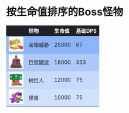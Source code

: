 # 按生命值排序的Boss怪物

<style>
    .heatMapMBOSS {
        width: 100%;
        text-align: left;
    }
    .heatMapMBOSS th {
        word-wrap: break-word;
        text-align: left;
        color: white;
        background: #202127;
    }
    .heatMapMBOSS tr:nth-child(1) { background: rgba(66, 133, 244, 0.60); }
    .heatMapMBOSS tr:nth-child(2) { background: rgba(66, 133, 244, 0.43); }
    .heatMapMBOSS tr:nth-child(3) { background: rgba(66, 133, 244, 0.29); }
    .heatMapMBOSS tr:nth-child(4) { background: rgba(66, 133, 244, 0.24); }
</style>

<div class="heatMapMBOSS">

|   | 怪物 | 生命值 | 基础DPS | 
| -- | -- | -- | -- |
| <img src="../assets/sb_enemies_1_chest-menace.png"  width="40" height="40" /> | 宝箱威胁 | 25000 | 67 |
| <img src="../assets/sb_enemies_1_mega-mole.png"  width="40" height="40" /> | 巨型鼹鼠 | 18000 | 333 |
| <img src="../assets/sb_enemies_1_tree-giant.png"  width="40" height="40" /> | 树巨人 | 12000 | 75 |
| <img src="../assets/sb_enemies_1_kaiju.png"  width="40" height="40" /> | 怪兽 | 10000 | 75 |

</div>
